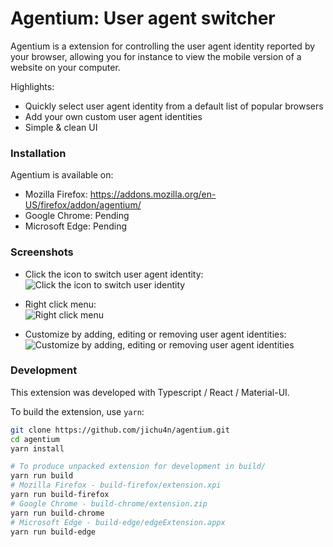 # Agentium: User agent switcher

Agentium is a extension for controlling the user agent identity reported by your browser, allowing you for instance to view the mobile version of a website on your computer.

Highlights:

- Quickly select user agent identity from a default list of popular browsers
- Add your own custom user agent identities
- Simple & clean UI

### Installation

Agentium is available on:

- Mozilla Firefox: https://addons.mozilla.org/en-US/firefox/addon/agentium/
- Google Chrome: Pending
- Microsoft Edge: Pending

### Screenshots

- Click the icon to switch user agent identity:
  \
  ![](https://github.com/jichu4n/agentium/raw/master/packaging/chrome/screenshot-1.png 'Click the icon to switch user identity')

- Right click menu:
  \
  ![](https://github.com/jichu4n/agentium/raw/master/packaging/chrome/screenshot-2.png 'Right click menu')

- Customize by adding, editing or removing user agent identities:
  \
  ![](https://github.com/jichu4n/agentium/raw/master/packaging/chrome/screenshot-3.png 'Customize by adding, editing or removing user agent identities')

### Development

This extension was developed with Typescript / React / Material-UI.

To build the extension, use `yarn`:

```bash
git clone https://github.com/jichu4n/agentium.git
cd agentium
yarn install

# To produce unpacked extension for development in build/
yarn run build
# Mozilla Firefox - build-firefox/extension.xpi
yarn run build-firefox
# Google Chrome - build-chrome/extension.zip
yarn run build-chrome
# Microsoft Edge - build-edge/edgeExtension.appx
yarn run build-edge
```
